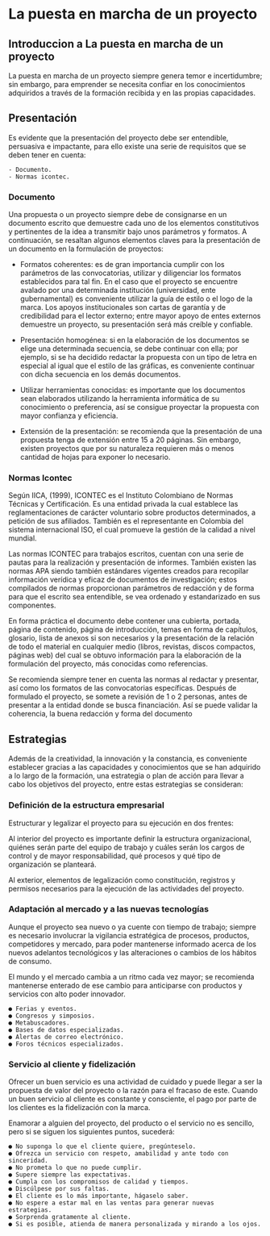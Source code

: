 # La puesta en marcha de un proyecto

## Introduccion a La puesta en marcha de un proyecto

La puesta en marcha de un proyecto siempre genera temor e incertidumbre; sin embargo, para emprender
se necesita confiar en los conocimientos adquiridos a través de la formación recibida y en las propias
capacidades.

## Presentación

Es evidente que la presentación del proyecto debe ser entendible, persuasiva e impactante, para ello existe una serie de
requisitos que se deben tener en cuenta:

    - Documento.
    - Normas icontec.

### Documento

Una propuesta o un proyecto siempre debe de consignarse en un documento escrito que demuestre cada uno de los elementos
constitutivos y pertinentes de la idea a transmitir bajo unos parámetros y formatos. A continuación, se resaltan algunos
elementos claves para la presentación de un documento en la formulación de proyectos:

- Formatos coherentes: es de gran importancia cumplir con los parámetros de las convocatorias, utilizar y diligenciar los
  formatos establecidos para tal fin. En el caso que el proyecto se encuentre avalado por una determinada institución
  (universidad, ente gubernamental) es conveniente utilizar la guía de estilo o el logo de la marca. Los apoyos
  institucionales son cartas de garantía y de credibilidad para el lector externo; entre mayor apoyo de entes externos
  demuestre un proyecto, su presentación será más creíble y confiable.

- Presentación homogénea: si en la elaboración de los documentos se elige una determinada secuencia, se debe continuar
  con ella; por ejemplo, si se ha decidido redactar la propuesta con un tipo de letra en especial al igual que el estilo
  de las gráficas, es conveniente continuar con dicha secuencia en los demás documentos.

- Utilizar herramientas conocidas: es importante que los documentos sean elaborados utilizando la herramienta informática
  de su conocimiento o preferencia, así se consigue proyectar la propuesta con mayor confianza y eficiencia.

- Extensión de la presentación: se recomienda que la presentación de una propuesta tenga de extensión entre 15 a 20
  páginas. Sin embargo, existen proyectos que por su naturaleza requieren más o menos cantidad de hojas para exponer lo
  necesario.

### Normas Icontec

Según IICA, (1999), ICONTEC es el Instituto Colombiano de Normas Técnicas y Certificación. Es una entidad privada la cual
establece las reglamentaciones de carácter voluntario sobre productos determinados, a petición de sus afiliados. También es
el representante en Colombia del sistema internacional ISO, el cual promueve la gestión de la calidad a nivel mundial.

Las normas ICONTEC para trabajos escritos, cuentan con una serie de pautas para la realización y presentación de informes.
También existen las normas APA siendo también estándares vigentes creados para recopilar información verídica y eficaz de
documentos de investigación; estos compilados de normas proporcionan parámetros de redacción y de forma para que el
escrito sea entendible, se vea ordenado y estandarizado en sus componentes.

En forma práctica el documento debe contener una cubierta, portada, página de contenido, página de introducción, temas
en forma de capítulos, glosario, lista de anexos si son necesarios y la presentación de la relación de todo el material
en cualquier medio (libros, revistas, discos compactos, páginas web) del cual se obtuvo información para la elaboración
de la formulación del proyecto, más conocidas como referencias.

Se recomienda siempre tener en cuenta las normas al redactar y presentar, así como los formatos de las convocatorias
específicas. Después de formulado el proyecto, se somete a revisión de 1 o 2 personas, antes de presentar a la entidad
donde se busca financiación. Así se puede validar la coherencia, la buena redacción y forma del documento

## Estrategias

Además de la creatividad, la innovación y la constancia, es conveniente establecer gracias a las capacidades y conocimientos
que se han adquirido a lo largo de la formación, una estrategia o plan de acción para llevar a cabo los objetivos del proyecto,
entre estas estrategias se consideran:

### Definición de la estructura empresarial

Estructurar y legalizar el proyecto para su ejecución en dos frentes:

Al interior del proyecto es importante definir la estructura organizacional, quiénes serán parte del equipo de trabajo y
cuáles serán los cargos de control y de mayor responsabilidad, qué procesos y qué tipo de organización se planteará.

Al exterior, elementos de legalización como constitución, registros y permisos necesarios para la ejecución de las actividades
del proyecto.

### Adaptación al mercado y a las nuevas tecnologías

Aunque el proyecto sea nuevo o ya cuente con tiempo de trabajo; siempre es necesario involucrar la vigilancia estratégica
de procesos, productos, competidores y mercado, para poder mantenerse informado acerca de los nuevos adelantos tecnológicos
y las alteraciones o cambios de los hábitos de consumo.

El mundo y el mercado cambia a un ritmo cada vez mayor; se recomienda mantenerse enterado de ese cambio para anticiparse
con productos y servicios con alto poder innovador.

    ● Ferias y eventos.
    ● Congresos y simposios.
    ● Metabuscadores.
    ● Bases de datos especializadas.
    ● Alertas de correo electrónico.
    ● Foros técnicos especializados.

### Servicio al cliente y fidelización

Ofrecer un buen servicio es una actividad de cuidado y puede llegar a ser la propuesta de valor del proyecto o la razón
para el fracaso de este. Cuando un buen servicio al cliente es constante y consciente, el pago por parte de los clientes
es la fidelización con la marca.

Enamorar a alguien del proyecto, del producto o el servicio no es sencillo, pero si se siguen los siguientes puntos, sucederá:

    ● No suponga lo que el cliente quiere, pregúnteselo.
    ● Ofrezca un servicio con respeto, amabilidad y ante todo con
    sinceridad.
    ● No prometa lo que no puede cumplir.
    ● Supere siempre las expectativas.
    ● Cumpla con los compromisos de calidad y tiempos.
    ● Discúlpese por sus faltas.
    ● El cliente es lo más importante, hágaselo saber.
    ● No espere a estar mal en las ventas para generar nuevas
    estrategias.
    ● Sorprenda gratamente al cliente.
    ● Si es posible, atienda de manera personalizada y mirando a los ojos.
